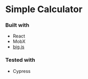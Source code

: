 # Simple Calculator
### Built with
* React
* MobX
* [big.js](http://mikemcl.github.io/big.js/)
### Tested with
* Cypress


